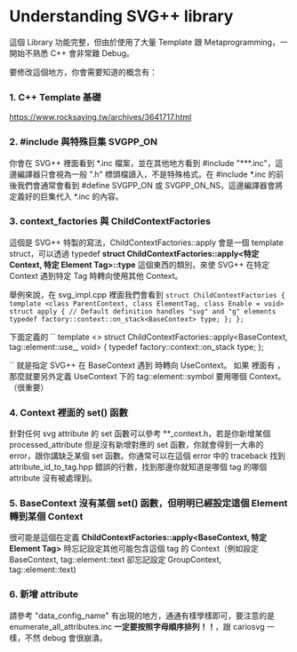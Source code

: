 # Understanding SVG++ library

這個 Library 功能完整，但由於使用了大量 Template 跟 Metaprogramming，一開始不熟悉 C++ 會非常難 Debug。

要修改這個地方，你會需要知道的概念有：

### 1. C++ Template 基礎
https://www.rocksaying.tw/archives/3641717.html

### 2. #include 與特殊巨集 SVGPP_ON
你會在 SVG++ 裡面看到 \*.inc 檔案，並在其他地方看到 #include "***.inc"，這邊編譯器只會視為一般 ".h" 標頭檔讀入，不是特殊格式。在 #include *.inc 的前後我們會通常會看到 #define SVGPP_ON 或 SVGPP_ON_NS，這邊編譯器會將定義好的巨集代入 *.inc 的內容。

### 3. context_factories 與 ChildContextFactories
這個是 SVG++ 特製的寫法，ChildContextFactories::apply 會是一個 template struct，可以透過 typedef **struct ChildContextFactories::apply<特定 Context, 特定 Element Tag>::type** 這個東西的類別，來使 SVG++ 在特定 Context 遇到特定 Tag 時轉向使用其他 Context。

舉例來說，在 svg_impl.cpp 裡面我們會看到
``
struct ChildContextFactories {
  template <class ParentContext, class ElementTag, class Enable = void>
  struct apply {
    // Default definition handles "svg" and "g" elements
    typedef factory::context::on_stack<BaseContext> type;
  };
};
``

下面定義的
``
template <>
struct ChildContextFactories::apply<BaseContext, tag::element::use_, void> {
  typedef factory::context::on_stack<UseContext> type;
};

``
就是指定 SVG++ 在 BaseContext 遇到 <use> 時轉向 UseContext。
如果 <use> 裡面有 <symbol>，那麼就要另外定義 UseContext 下的 tag::element::symbol 要用哪個 Context。
（很重要）

### 4. Context 裡面的 set() 函數
針對任何 svg attribute 的 set 函數可以參考 **_context.h，若是你新增某個 processed_attribute 但是沒有新增對應的 set 函數，你就會得到一大串的 error，跟你講缺乏某個 set 函數。你通常可以在這個 error 中的 traceback 找到 attribute_id_to_tag.hpp 錯誤的行數，找到那邊你就知道是哪個 tag 的哪個 attribute 沒有被處理到。

### 5. BaseContext 沒有某個 set() 函數，但明明已經設定這個 Element 轉到某個 Context
很可能是這個在定義 **ChildContextFactories::apply<BaseContext, 特定 Element Tag>** 時忘記設定其他可能包含這個 tag 的 Context（例如設定 BaseContext, tag::element::text 卻忘記設定 GroupContext, tag::element::text)

### 6. 新增 attribute
請參考 "data_config_name" 有出現的地方，通通有樣學樣即可，要注意的是 enumerate_all_attributes.inc **一定要按照字母順序排列！！**，跟 cariosvg 一樣，不然 debug 會很崩潰。
